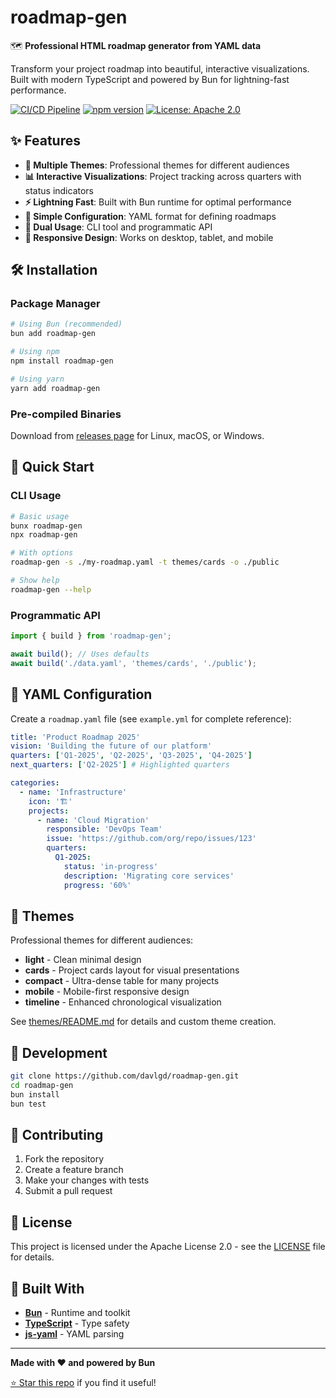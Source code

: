 # roadmap-gen

🗺️ **Professional HTML roadmap generator from YAML data**

Transform your project roadmap into beautiful, interactive visualizations. Built with modern TypeScript and powered by Bun for lightning-fast performance.

[![CI/CD Pipeline](https://github.com/davlgd/roadmap-gen/actions/workflows/ci.yml/badge.svg)](https://github.com/davlgd/roadmap-gen/actions/workflows/ci.yml)
[![npm version](https://badge.fury.io/js/roadmap-gen.svg)](https://badge.fury.io/js/roadmap-gen)
[![License: Apache 2.0](https://img.shields.io/badge/License-Apache_2.0-blue.svg)](https://opensource.org/licenses/Apache-2.0)

## ✨ Features

- **🎨 Multiple Themes**: Professional themes for different audiences
- **📊 Interactive Visualizations**: Project tracking across quarters with status indicators
- **⚡ Lightning Fast**: Built with Bun runtime for optimal performance
- **🔧 Simple Configuration**: YAML format for defining roadmaps
- **🚀 Dual Usage**: CLI tool and programmatic API
- **📱 Responsive Design**: Works on desktop, tablet, and mobile

## 🛠️ Installation

### Package Manager

```bash
# Using Bun (recommended)
bun add roadmap-gen

# Using npm
npm install roadmap-gen

# Using yarn
yarn add roadmap-gen
```

### Pre-compiled Binaries

Download from [releases page](https://github.com/davlgd/roadmap-gen/releases) for Linux, macOS, or Windows.

## 🚀 Quick Start

### CLI Usage

```bash
# Basic usage
bunx roadmap-gen
npx roadmap-gen

# With options
roadmap-gen -s ./my-roadmap.yaml -t themes/cards -o ./public

# Show help
roadmap-gen --help
```

### Programmatic API

```typescript
import { build } from 'roadmap-gen';

await build(); // Uses defaults
await build('./data.yaml', 'themes/cards', './public');
```

## 📝 YAML Configuration

Create a `roadmap.yaml` file (see `example.yml` for complete reference):

```yaml
title: 'Product Roadmap 2025'
vision: 'Building the future of our platform'
quarters: ['Q1-2025', 'Q2-2025', 'Q3-2025', 'Q4-2025']
next_quarters: ['Q2-2025'] # Highlighted quarters

categories:
  - name: 'Infrastructure'
    icon: '🏗️'
    projects:
      - name: 'Cloud Migration'
        responsible: 'DevOps Team'
        issue: 'https://github.com/org/repo/issues/123'
        quarters:
          Q1-2025:
            status: 'in-progress'
            description: 'Migrating core services'
            progress: '60%'
```

## 🎨 Themes

Professional themes for different audiences:

- **light** - Clean minimal design
- **cards** - Project cards layout for visual presentations
- **compact** - Ultra-dense table for many projects
- **mobile** - Mobile-first responsive design
- **timeline** - Enhanced chronological visualization

See [themes/README.md](themes/README.md) for details and custom theme creation.

## 🔧 Development

```bash
git clone https://github.com/davlgd/roadmap-gen.git
cd roadmap-gen
bun install
bun test
```

## 🤝 Contributing

1. Fork the repository
2. Create a feature branch
3. Make your changes with tests
4. Submit a pull request

## 📄 License

This project is licensed under the Apache License 2.0 - see the [LICENSE](LICENSE) file for details.

## 🚀 Built With

- **[Bun](https://bun.sh/)** - Runtime and toolkit
- **[TypeScript](https://www.typescriptlang.org/)** - Type safety
- **[js-yaml](https://github.com/nodeca/js-yaml)** - YAML parsing

---

**Made with ❤️ and powered by Bun**

[⭐ Star this repo](https://github.com/davlgd/roadmap-gen) if you find it useful!
